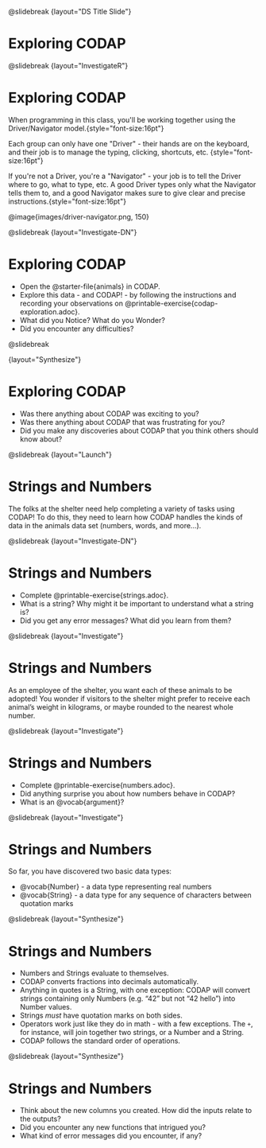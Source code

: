 @slidebreak
{layout="DS Title Slide"}  
# Exploring CODAP 

<!--
To learn more about how to use PearDeck, and how to view the embedded links on these slides without going into present mode visit https://help.peardeck.com/en
-->

@slidebreak
{layout="InvestigateR"}
# Exploring CODAP

When programming in this class, you'll be working together using the Driver/Navigator model.{style="font-size:16pt"} 

Each group can only have one "Driver" - their hands are on the keyboard, and their job is to manage the typing, clicking, shortcuts, etc. {style="font-size:16pt"} 

If you're not a Driver, you're a "Navigator" - your job is to tell the Driver where to go, what to type, etc. A good Driver types only what the Navigator tells them to, and a good Navigator makes sure to give clear and precise instructions.{style="font-size:16pt"} 

@image{images/driver-navigator.png, 150}


<!--
This model of pair programming is extremely useful for teasing apart the "thinking" step from the "typing" one. Students - especially those who are new to text-based programming or typing itself - can struggle to put their thoughts into the programming environment. This model allows them to focus on _communicating their ideas_, but letting the Driver focus on the coding. Likewise, the Driver has a chance to focus on syntax and programming. Finally, the requirement that ideas are translated through another person's hands is an excellent scaffold for getting students talking about their thinking and about code.

@link{https://en.wikipedia.org/wiki/Pair_programming, You can read more about the Driver/Navigator model here...}
-->

@slidebreak
{layout="Investigate-DN"}
# Exploring CODAP

- Open the @starter-file{animals} in CODAP.
- Explore this data - and CODAP! - by following the instructions and recording your observations on @printable-exercise{codap-exploration.adoc}.
- What did you Notice? What do you Wonder?
- Did you encounter any difficulties?

<!--
Possible challenges: the grey plus sign does not appear unless a table or table row is selected; the button that minimizes doesn't appear unless the table's title is selected; and, the same button that minimizes also expands.
-->
@slidebreak

{layout="Synthesize"}
# Exploring CODAP

- Was there anything about CODAP was exciting to you?
- Was there anything about CODAP that was frustrating for you?
- Did you make any discoveries about CODAP that you think others should know about?


@slidebreak
{layout="Launch"}
# Strings and Numbers

The folks at the shelter need help completing a variety of tasks using CODAP! To do this, they need to learn how CODAP handles the kinds of data in the animals data set (numbers, words, and more...).


@slidebreak
{layout="Investigate-DN"}
# Strings and Numbers


- Complete @printable-exercise{strings.adoc}.
- What is a string? Why might it be important to understand what a string is?
- Did you get any error messages? What did you learn from them?

<!--
** A string is the data type for any sequence of characters between quotation marks. It is important to understand what a string is so that we can use them correctly and interpret error messages relating to string use.
** _Most of the error messages we've just seen were drawing our attention to @vocab{syntax errors}: missing commas, unclosed strings, etc._
-->

@slidebreak
{layout="Investigate"}
# Strings and Numbers

As an employee of the shelter, you want each of these animals to be adopted! You wonder if visitors to the shelter might prefer to receive each animal’s weight in kilograms, or maybe rounded to the nearest whole number.


@slidebreak
{layout="Investigate"}
# Strings and Numbers

- Complete @printable-exercise{numbers.adoc}.
- Did anything surprise you about how numbers behave in CODAP?
- What is an @vocab{argument}?

<!--
** _The arguments are the inputs to a function._
-->

@slidebreak
{layout="Investigate"}
# Strings and Numbers

So far, you have discovered two basic data types:
- @vocab{Number} - a data type representing real numbers
- @vocab{String} - a data type for any sequence of characters between quotation marks


@slidebreak
{layout="Synthesize"}
# Strings and Numbers


- Numbers and Strings evaluate to themselves.
- CODAP converts fractions into decimals automatically.
- Anything in quotes is a String, with one exception: CODAP will convert strings containing only Numbers (e.g. “42” but not “42 hello”) into Number values.
- Strings _must_ have quotation marks on both sides.
- Operators work just like they do in math - with a few exceptions. The `+`, for instance, will join together two strings, or a Number and a String.
- CODAP follows the standard order of operations.


@slidebreak
{layout="Synthesize"}
# Strings and Numbers


- Think about the new columns you created. How did the inputs relate to the outputs?
- Did you encounter any new functions that intrigued you?
- What kind of error messages did you encounter, if any?


<!--
Error messages are a way for CODAP to explain what went wrong, and are a helpful way of finding mistakes. Emphasize how useful they can be, and why students should read those messages out loud before asking for help.
-->

